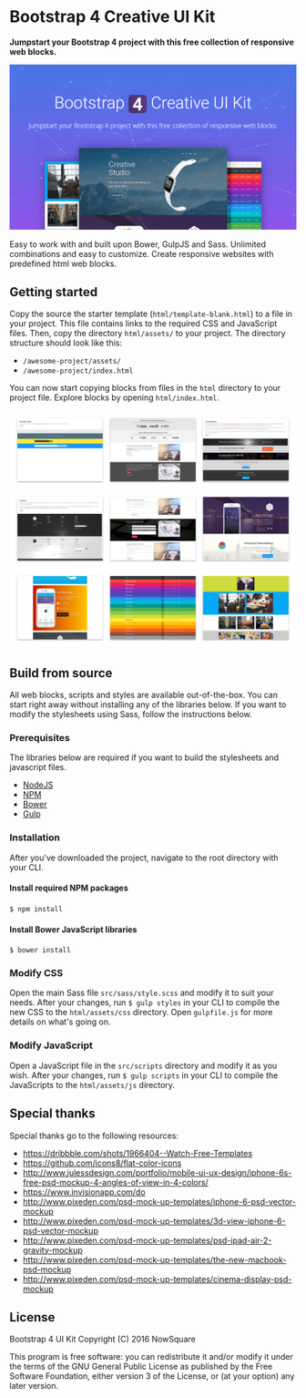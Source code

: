 # Bootstrap 4 Creative UI Kit
**Jumpstart your Bootstrap 4 project with this free collection of responsive web blocks.**

![Bootstrap UI Kit](visual-header.png)

Easy to work with and built upon Bower, GulpJS and Sass. Unlimited combinations and easy to customize. Create responsive websites with predefined html web blocks.

## Getting started
Copy the source the starter template (`html/template-blank.html`) to a file in your project. This file contains links to the required CSS and JavaScript files. Then, copy the directory `html/assets/` to your project. The directory structure should look like this:

 - `/awesome-project/assets/`
 - `/awesome-project/index.html`

You can now start copying blocks from files in the `html` directory to your project file. Explore blocks by opening `html/index.html`.

![Preview](visual-blocks.png)

## Build from source

All web blocks, scripts and styles are available out-of-the-box. You can start right away without installing any of the libraries below. If you want to modify the stylesheets using Sass, follow the instructions below.

### Prerequisites

The libraries below are required if you want to build the stylesheets and javascript files.

 - [NodeJS](https://www.nodejs.org)
 - [NPM](https://www.npmjs.com)
 - [Bower](http://bower.io)
 - [Gulp](http://gulpjs.com)

### Installation
After you've downloaded the project, navigate to the root directory with your CLI.

#### Install required NPM packages
`$ npm install`

#### Install Bower JavaScript libraries
`$ bower install`

### Modify CSS
Open the main Sass file `src/sass/style.scss` and modify it to suit your needs. After your changes, run `$ gulp styles` in your CLI to compile the new CSS to the `html/assets/css` directory. Open `gulpfile.js` for more details on what's going on.

### Modify JavaScript
Open a JavaScript file in the `src/scripts` directory and modify it as you wish. After your changes, run `$ gulp scripts` in your CLI to compile the JavaScripts to the `html/assets/js` directory.

## Special thanks
Special thanks go to the following resources:

 - https://dribbble.com/shots/1966404--Watch-Free-Templates
 - https://github.com/icons8/flat-color-icons
 - http://www.julessdesign.com/portfolio/mobile-ui-ux-design/iphone-6s-free-psd-mockup-4-angles-of-view-in-4-colors/
 - https://www.invisionapp.com/do
 - http://www.pixeden.com/psd-mock-up-templates/iphone-6-psd-vector-mockup
 - http://www.pixeden.com/psd-mock-up-templates/3d-view-iphone-6-psd-vector-mockup
 - http://www.pixeden.com/psd-mock-up-templates/psd-ipad-air-2-gravity-mockup
 - http://www.pixeden.com/psd-mock-up-templates/the-new-macbook-psd-mockup
 - http://www.pixeden.com/psd-mock-up-templates/cinema-display-psd-mockup

## License
Bootstrap 4 UI Kit
Copyright (C) 2016 NowSquare

This program is free software: you can redistribute it and/or modify
it under the terms of the GNU General Public License as published by
the Free Software Foundation, either version 3 of the License, or
(at your option) any later version.